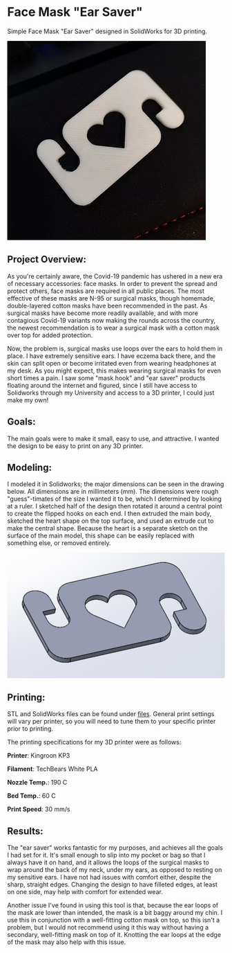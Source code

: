 # Face Mask "Ear Saver"
Simple Face Mask "Ear Saver" designed in SolidWorks for 3D printing.

![Final Product](/Face%20Mask%20Ear%20Saver/images/print.png)

## Project Overview:
As you're certainly aware, the Covid-19 pandemic has ushered in a new era of necessary accessories: face masks. In order to prevent the spread and protect others, face masks are required in all public places. The most effective of these masks are N-95 or surgical masks, though homemade, double-layered cotton masks have been recommended in the past. As surgical masks have become more readily available, and with more contagious Covid-19 variants now making the rounds across the country, the newest recommendation is to wear a surgical mask with a cotton mask over top for added protection.

Now, the problem is, surgical masks use loops over the ears to hold them in place. I have extremely sensitive ears. I have eczema back there, and the skin can split open or become irritated even from wearing headphones at my desk. As you might expect, this makes wearing surgical masks for even short times a pain. I saw some "mask hook" and "ear saver" products floating around the internet and figured, since I still have access to Solidworks through my University and access to a 3D printer, I could just make my own!

## Goals:
The main goals were to make it small, easy to use, and attractive. I wanted the design to be easy to print on any 3D printer.

## Modeling:
I modeled it in Solidworks; the major dimensions can be seen in the drawing below. All dimensions are in millimeters (mm). The dimensions were rough "guess"-timates of the size I wanted it to be, which I determined by looking at a ruler. I sketched half of the design then rotated it around a central point to create the flipped hooks on each end. I then extruded the main body, sketched the heart shape on the top surface, and used an extrude cut to make the central shape. Because the heart is a separate sketch on the surface of the main model, this shape can be easily replaced with something else, or removed entirely. 

![SW Model](/Face%20Mask%20Ear%20Saver/images/maskhookSW.PNG)

## Printing:
STL and SolidWorks files can be found under [files](https://github.com/bwilt17/Face-Mask-Ear-Saver/tree/main/files). General print settings will vary per printer, so you will need to tune them to your specific printer prior to printing.

The printing specifications for my 3D printer were as follows:

**Printer**: Kingroon KP3

**Filament**: TechBears White PLA

**Nozzle Temp.**: 190 C

**Bed Temp.**: 60 C

**Print Speed**: 30 mm/s

## Results:
The "ear saver" works fantastic for my purposes, and achieves all the goals I had set for it. It's small enough to slip into my pocket or bag so that I always have it on hand, and it allows the loops of the surgical masks to wrap around the back of my neck, under my ears, as opposed to resting on my sensitive ears. I have not had issues with comfort either, despite the sharp, straight edges. Changing the design to have filleted edges, at least on one side, may help with comfort for extended wear.

Another issue I've found in using this tool is that, because the ear loops of the mask are lower than intended, the mask is a bit baggy around my chin. I use this in conjunction with a well-fitting cotton mask on top, so this isn't a problem, but I would not recommend using it this way without having a secondary, well-fitting mask on top of it. Knotting the ear loops at the edge of the mask may also help with this issue.
